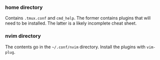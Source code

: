 ### home directory

Contains `.tmux.conf` and `cmd_help`. The former contains plugins that will need to be installed. The latter is a likely incomplete cheat sheet.

### nvim directory

The contents go in the `~/.conf/nvim` directory. Install the plugins with `vim-plug`.
